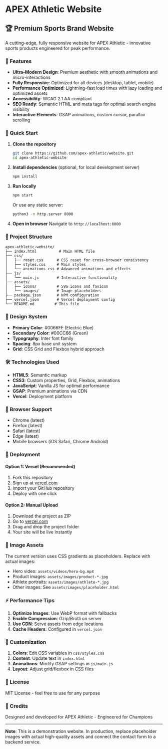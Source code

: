 # APEX Athletic Website

## 🏆 Premium Sports Brand Website

A cutting-edge, fully responsive website for APEX Athletic - innovative sports products engineered for peak performance.

### 🌟 Features

- **Ultra-Modern Design**: Premium aesthetic with smooth animations and micro-interactions
- **Fully Responsive**: Optimized for all devices (desktop, tablet, mobile)
- **Performance Optimized**: Lightning-fast load times with lazy loading and optimized assets
- **Accessibility**: WCAG 2.1 AA compliant
- **SEO Ready**: Semantic HTML and meta tags for optimal search engine visibility
- **Interactive Elements**: GSAP animations, custom cursor, parallax scrolling

### 🚀 Quick Start

1. **Clone the repository**
   ```bash
   git clone https://github.com/apex-athletic/website.git
   cd apex-athletic-website
   ```

2. **Install dependencies** (optional, for local development server)
   ```bash
   npm install
   ```

3. **Run locally**
   ```bash
   npm start
   ```
   Or use any static server:
   ```bash
   python3 -m http.server 8000
   ```

4. **Open in browser**
   Navigate to `http://localhost:8000`

### 📂 Project Structure

```
apex-athletic-website/
├── index.html          # Main HTML file
├── css/
│   ├── reset.css      # CSS reset for cross-browser consistency
│   ├── styles.css     # Main styles
│   └── animations.css # Advanced animations and effects
├── js/
│   └── main.js        # Interactive functionality
├── assets/
│   ├── icons/         # SVG icons and favicon
│   └── images/        # Image placeholders
├── package.json       # NPM configuration
├── vercel.json        # Vercel deployment config
└── README.md         # This file
```

### 🎨 Design System

- **Primary Color**: #0066FF (Electric Blue)
- **Secondary Color**: #00CC66 (Green)
- **Typography**: Inter font family
- **Spacing**: 8px base unit system
- **Grid**: CSS Grid and Flexbox hybrid approach

### 🛠️ Technologies Used

- **HTML5**: Semantic markup
- **CSS3**: Custom properties, Grid, Flexbox, animations
- **JavaScript**: Vanilla JS for optimal performance
- **GSAP**: Premium animations via CDN
- **Vercel**: Deployment platform

### 📱 Browser Support

- Chrome (latest)
- Firefox (latest)
- Safari (latest)
- Edge (latest)
- Mobile browsers (iOS Safari, Chrome Android)

### 🚀 Deployment

#### Option 1: Vercel (Recommended)

1. Fork this repository
2. Sign up at [vercel.com](https://vercel.com)
3. Import your GitHub repository
4. Deploy with one click

#### Option 2: Manual Upload

1. Download the project as ZIP
2. Go to [vercel.com](https://vercel.com)
3. Drag and drop the project folder
4. Your site will be live instantly

### 📸 Image Assets

The current version uses CSS gradients as placeholders. Replace with actual images:

- Hero video: `assets/videos/hero-bg.mp4`
- Product images: `assets/images/product-*.jpg`
- Athlete portraits: `assets/images/athlete-*.jpg`
- Other images: See `assets/images/placeholder.html`

### ⚡ Performance Tips

1. **Optimize Images**: Use WebP format with fallbacks
2. **Enable Compression**: Gzip/Brotli on server
3. **Use CDN**: Serve assets from edge locations
4. **Cache Headers**: Configured in `vercel.json`

### 🔧 Customization

1. **Colors**: Edit CSS variables in `css/styles.css`
2. **Content**: Update text in `index.html`
3. **Animations**: Modify GSAP settings in `js/main.js`
4. **Layout**: Adjust grid/flexbox in CSS files

### 📄 License

MIT License - feel free to use for any purpose

### 👥 Credits

Designed and developed for APEX Athletic - Engineered for Champions

---

**Note**: This is a demonstration website. In production, replace placeholder images with actual high-quality assets and connect the contact form to a backend service.